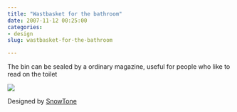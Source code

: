 ```yaml
---
title: "Wastbasket for the bathroom"
date: 2007-11-12 00:25:00
categories:
- design
slug: wastbasket-for-the-bathroom

---
```


The bin can be sealed by a ordinary magazine, useful for people who like to read on the toilet

<img src="/public/uploads/2007/11/basket-chrome.jpg" />

Designed by <a href="http://www.snowtone.com/pages/dustbin.html">SnowTone</a>
